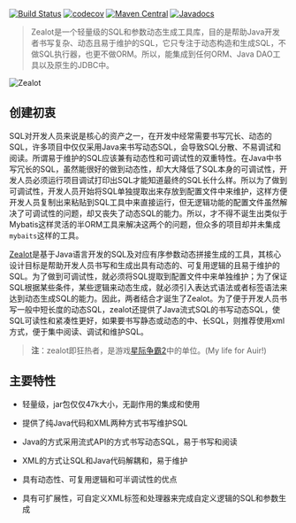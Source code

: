 [![Build Status](https://secure.travis-ci.org/blinkfox/zealot.svg)](https://travis-ci.org/blinkfox/zealot) [![codecov](https://codecov.io/gh/blinkfox/zealot/branch/master/graph/badge.svg)](https://codecov.io/gh/blinkfox/zealot) [![Maven Central](https://img.shields.io/maven-central/v/com.blinkfox/zealot.svg)](http://search.maven.org/#artifactdetails%7Ccom.blinkfox%7Czealot%7C1.1.3%7Cjar) [![Javadocs](http://www.javadoc.io/badge/com.blinkfox/zealot.svg)](http://www.javadoc.io/doc/com.blinkfox/zealot)

> Zealot是一个轻量级的SQL和参数动态生成工具库，目的是帮助Java开发者书写复杂、动态且易于维护的SQL，它只专注于动态构造和生成SQL，不做SQL执行器，也更不做ORM。所以，能集成到任何ORM、Java DAO工具以及原生的JDBC中。

![Zealot](http://i2.muimg.com/567571/faee17c016c47601.jpg)

## 创建初衷

SQL对开发人员来说是核心的资产之一，在开发中经常需要书写冗长、动态的SQL，许多项目中仅仅采用Java来书写动态SQL，会导致SQL分散、不易调试和阅读。所谓易于维护的SQL应该兼有动态性和可调试性的双重特性。在Java中书写冗长的SQL，虽然能很好的做到动态性，却大大降低了SQL本身的可调试性，开发人员必须运行项目调试打印出SQL才能知道最终的SQL长什么样。所以为了做到可调试性，开发人员开始将SQL单独提取出来存放到配置文件中来维护，这样方便开发人员复制出来粘贴到SQL工具中来直接运行，但无逻辑功能的配置文件虽然解决了可调试性的问题，却又丧失了动态SQL的能力。所以，才不得不诞生出类似于Mybatis这样灵活的半ORM工具来解决这两个的问题，但众多的项目却并未集成`mybaits`这样的工具。

[Zealot][1]是基于Java语言开发的SQL及对应有序参数动态拼接生成的工具，其核心设计目标是帮助开发人员书写和生成出具有动态的、可复用逻辑的且易于维护的SQL。为了做到可调试性，就必须将SQL提取到配置文件中来单独维护；为了保证SQL根据某些条件，某些逻辑来动态生成，就必须引入表达式语法或者标签语法来达到动态生成SQL的能力。因此，两者结合才诞生了Zealot。为了便于开发人员书写一般中短长度的动态SQL，zealot还提供了Java流式SQL的书写动态SQL，使SQL可读性和紧凑性更好，如果要书写静态或动态的中、长SQL，则推荐使用xml方式，便于集中阅读、调试和维护SQL。

> **注**：zealot即狂热者，是游戏[星际争霸2][2]中的单位。(My life for Auir!)

## 主要特性

- 轻量级，jar包仅仅47k大小，无副作用的集成和使用
- 提供了纯Java代码和XML两种方式书写维护SQL
- Java的方式采用流式API的方式书写动态SQL，易于书写和阅读
- XML的方式让SQL和Java代码解耦和，易于维护
- 具有动态性、可复用逻辑和可半调试性的优点
- 具有可扩展性，可自定义XML标签和处理器来完成自定义逻辑的SQL和参数生成

  [1]: https://github.com/blinkfox/zealot
  [2]: http://sc2.blizzard.cn/landing